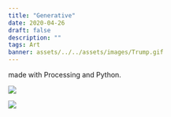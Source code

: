 ```yaml
---
title: "Generative"
date: 2020-04-26
draft: false
description: ""
tags: Art
banner: assets/../../assets/images/Trump.gif
---
```


made with Processing and Python.

<img src="assets/../../assets/images/Trump.gif">

![](https://ams03pap001files.storage.live.com/y4mFQqchuceVQfCrWoxTR-Uivqgce7NQHbdY7r1i5Af07dzmJgz_2BSt9u_8bp3sWLZFRbU8GRaTWVFgc2iNQrLPflMr9hV2rSBjHJ1KbEzee-OFCGrPrOKPDpXVQiq_AhxxuHorKRYkeQZpHzBOwPGULliDK_NJ-EhZUs6PwxB60m5Rf2GYYKKhkyBmNclE5zu?width=1000&height=1000&cropmode=none)